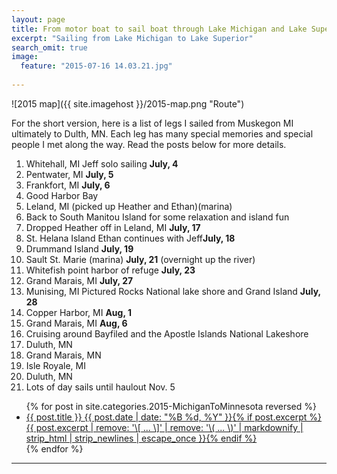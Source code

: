 ```yaml
---
layout: page
title: From motor boat to sail boat through Lake Michigan and Lake Superior
excerpt: "Sailing from Lake Michigan to Lake Superior"
search_omit: true
image:
  feature: "2015-07-16 14.03.21.jpg"
  
---
```

![2015 map]({{ site.imagehost }}/2015-map.png "Route")

For the short version, here is a list of legs I sailed from Muskegon MI ultimately to Dulth, MN. Each leg has many special memories and special people I met along the way. Read the posts below for more details.

  1. Whitehall, MI Jeff solo sailing **July, 4**
  2. Pentwater, MI **July, 5**
  3. Frankfort, MI **July, 6**
  4. Good Harbor Bay 
  5. Leland, MI (picked up Heather and Ethan)(marina)
  6. Back to South Manitou Island for some relaxation and island fun
  7. Dropped Heather off in Leland, MI **July, 17**
  8. St. Helana Island Ethan continues with Jeff**July, 18**
  9. Drummand Island **July, 19**
  10. Sault St. Marie (marina) **July, 21** (overnight up the river)
  11. Whitefish point harbor of refuge **July, 23**
  12. Grand Marais, MI **July, 27**
  13. Munising, MI Pictured Rocks National lake shore and Grand Island **July, 28**
  14. Copper Harbor, MI **Aug, 1**
  15. Grand Marais, MI **Aug, 6**
  16. Cruising around Bayfiled and the Apostle Islands National Lakeshore
  17. Duluth, MN
  18. Grand Marais, MN
  19. Isle Royale, MI
  20. Duluth, MN
  21. Lots of day sails until haulout Nov. 5


<ul class="post-list">
{% for post in site.categories.2015-MichiganToMinnesota reversed %} 
  <li><article><a href="{{ site.url }}{{ post.url }}">{{ post.title }} <span class="entry-date"><time datetime="{{ post.date | date_to_xmlschema }}">{{ post.date | date: "%B %d, %Y" }}</time></span>{% if post.excerpt %} <span class="excerpt">{{ post.excerpt | remove: '\[ ... \]' | remove: '\( ... \)' | markdownify | strip_html | strip_newlines | escape_once }}</span>{% endif %}</a></article></li>
{% endfor %}
</ul>

-----------



